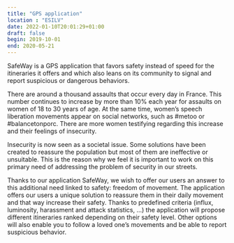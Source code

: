 ```yaml
---
title: "GPS application"
location : "ESILV"
date: 2022-01-10T20:01:29+01:00
draft: false
begin: 2019-10-01
end: 2020-05-21
---
```


SafeWay is a GPS application that favors safety instead of speed for the
itineraries it offers and which also leans on its community to signal and
report suspicious or dangerous behaviors.

There are around a thousand assaults that occur every day in France. This
number continues to increase by more than 10% each year for assaults
on women of 18 to 30 years of age. At the same time, women’s speech
liberation movements appear on social networks, such as #metoo or
#balancetonporc. There are more women testifying regarding this
increase and their feelings of insecurity.

Insecurity is now seen as a societal issue. Some solutions have been
created to reassure the population but most of them are ineffective or
unsuitable. This is the reason why we feel it is important to work on this
primary need of addressing the problem of security in our streets.

Thanks to our application SafeWay, we wish to offer our users an answer
to this additional need linked to safety: freedom of movement. The
application offers our users a unique solution to reassure them in their
daily movement and that way increase their safety. Thanks to predefined
criteria (influx, luminosity, harassment and attack statistics, ...) the
application will propose different itineraries ranked depending on their
safety level. Other options will also enable you to follow a loved one’s
movements and be able to report suspicious behavior.